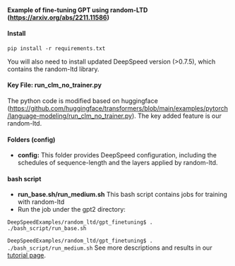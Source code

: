 #### Example of fine-tuning GPT using random-LTD (https://arxiv.org/abs/2211.11586)

#### Install

``pip install -r requirements.txt``

You will also need to install updated DeepSpeed version (>0.7.5), which contains the random-ltd library.

#### Key File: run_clm_no_trainer.py

The python code is modified based on huggingface (https://github.com/huggingface/transformers/blob/main/examples/pytorch/language-modeling/run_clm_no_trainer.py). The key added feature is our random-ltd.

#### Folders (config)

* **config:** This folder provides DeepSpeed configuration, including the schedules of sequence-length and the layers applied by random-ltd.

#### bash script

* **run_base.sh/run_medium.sh**  This bash script contains jobs for training with random-ltd
* Run the job under the gpt2 directory:

 ``DeepSpeedExamples/random_ltd/gpt_finetuning$ . ./bash_script/run_base.sh``

 
 ``DeepSpeedExamples/random_ltd/gpt_finetuning$ . ./bash_script/run_medium.sh``
 See more descriptions and results in our [tutorial page](https://www.deepspeed.ai/).
